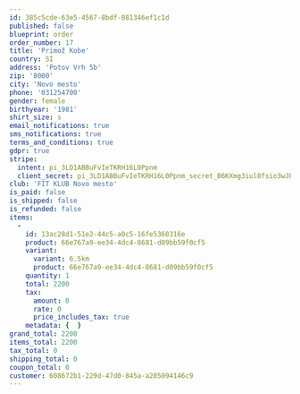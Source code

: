 ```yaml
---
id: 385c5cde-63e5-4567-8bdf-081346ef1c1d
published: false
blueprint: order
order_number: 17
title: 'Primož Kobe'
country: SI
address: 'Potov Vrh 5b'
zip: '8000'
city: 'Novo mesto'
phone: '031254700'
gender: female
birthyear: '1981'
shirt_size: s
email_notifications: true
sms_notifications: true
terms_and_conditions: true
gdpr: true
stripe:
  intent: pi_3LD1ABBuFvIeTKRH16L0Ppnm
  client_secret: pi_3LD1ABBuFvIeTKRH16L0Ppnm_secret_B6KXmg3iul0fsio3wJb7Cc45U
club: 'FIT KLUB Novo mesto'
is_paid: false
is_shipped: false
is_refunded: false
items:
  -
    id: 13ac28d1-51e2-44c5-a0c5-16fe5360316e
    product: 66e767a9-ee34-4dc4-8681-d09bb59f0cf5
    variant:
      variant: 6.5km
      product: 66e767a9-ee34-4dc4-8681-d09bb59f0cf5
    quantity: 1
    total: 2200
    tax:
      amount: 0
      rate: 0
      price_includes_tax: true
    metadata: {  }
grand_total: 2200
items_total: 2200
tax_total: 0
shipping_total: 0
coupon_total: 0
customer: 608672b1-229d-47d0-845a-a205094146c9
---
```

